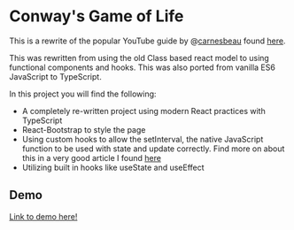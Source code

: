 # Conway's Game of Life
This is a rewrite of the popular YouTube guide by @[carnesbeau](https://twitter.com/carnesbeau) found [here](https://www.youtube.com/watch?v=PM0_Er3SvFQ&t).

This was rewritten from using the old Class based react model to using functional components and hooks. This was also ported from vanilla ES6 JavaScript to TypeScript.

In this project you will find the following:

 - A completely re-written project using modern React practices with TypeScript
 - React-Bootstrap to style the page
 - Using custom hooks to allow the setInterval, the native JavaScript function to be used with state and update correctly. Find more on about this in a very good article I found [here](https://overreacted.io/making-setinterval-declarative-with-react-hooks/)
 - Utilizing built in hooks like useState and useEffect
 
 ## Demo
 [Link to demo here!](./game_of_life.gif)
